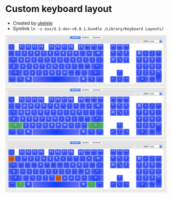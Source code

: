 # Custom keyboard layout

- Created by [ukelele](https://scripts.sil.org/cms/scripts/page.php?site_id=nrsi&id=ukelele)
- Symlink `ln -s osx/U.S-dev-v0.0.1.bundle /Library/Keyboard Layouts/`

![no modifier](./no-modifier.png?raw=true "No modifier")
![shift modifier](./shift-modifier.png?raw=true "Shift modifier")
![alt modifier](./alt-modifier.png?raw=true "Alt modifier")
